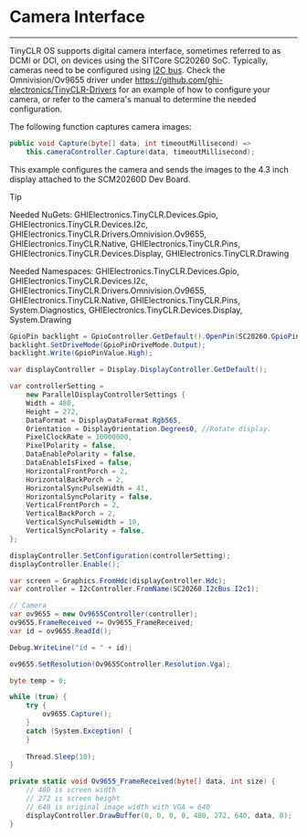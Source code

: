 # Camera Interface
---

TinyCLR OS supports digital camera interface, sometimes referred to as DCMI or DCI, on devices using the SITCore SC20260 SoC. Typically, cameras need to be configured using [I2C bus](i2c.md). Check the Omnivision/Ov9655 driver under https://github.com/ghi-electronics/TinyCLR-Drivers for an example of how to configure your camera, or refer to the camera's manual to determine the needed configuration.

The following function captures camera images:  
```cs
public void Capture(byte[] data, int timeoutMillisecond) =>
    this.cameraController.Capture(data, timeoutMillisecond);
```

This example configures the camera and sends the images to the 4.3 inch display attached to the SCM20260D Dev Board.

> [!Tip]
> Needed NuGets: GHIElectronics.TinyCLR.Devices.Gpio, GHIElectronics.TinyCLR.Devices.I2c, GHIElectronics.TinyCLR.Drivers.Omnivision.Ov9655, GHIElectronics.TinyCLR.Native, GHIElectronics.TinyCLR.Pins, GHIElectronics.TinyCLR.Devices.Display, GHIElectronics.TinyCLR.Drawing
>
> Needed Namespaces: GHIElectronics.TinyCLR.Devices.Gpio, GHIElectronics.TinyCLR.Devices.I2c, GHIElectronics.TinyCLR.Drivers.Omnivision.Ov9655, GHIElectronics.TinyCLR.Native, GHIElectronics.TinyCLR.Pins, System.Diagnostics, GHIElectronics.TinyCLR.Devices.Display, System.Drawing

```cs
GpioPin backlight = GpioController.GetDefault().OpenPin(SC20260.GpioPin.PA15);
backlight.SetDriveMode(GpioPinDriveMode.Output);
backlight.Write(GpioPinValue.High);

var displayController = Display.DisplayController.GetDefault();

var controllerSetting = 
    new ParallelDisplayControllerSettings {
    Width = 480,
    Height = 272,
    DataFormat = DisplayDataFormat.Rgb565,
    Orientation = DisplayOrientation.Degrees0, //Rotate display.
    PixelClockRate = 10000000,
    PixelPolarity = false,
    DataEnablePolarity = false,
    DataEnableIsFixed = false,
    HorizontalFrontPorch = 2,
    HorizontalBackPorch = 2,
    HorizontalSyncPulseWidth = 41,
    HorizontalSyncPolarity = false,
    VerticalFrontPorch = 2,
    VerticalBackPorch = 2,
    VerticalSyncPulseWidth = 10,
    VerticalSyncPolarity = false,
};

displayController.SetConfiguration(controllerSetting);
displayController.Enable();

var screen = Graphics.FromHdc(displayController.Hdc);
var controller = I2cController.FromName(SC20260.I2cBus.I2c1);

// Camera
var ov9655 = new Ov9655Controller(controller);
ov9655.FrameReceived += Ov9655_FrameReceived;
var id = ov9655.ReadId();

Debug.WriteLine("id = " + id);

ov9655.SetResolution(Ov9655Controller.Resolution.Vga);

byte temp = 0;

while (true) {
    try {
        ov9655.Capture();		
    }
    catch (System.Exception) { 
    }
	
	Thread.Sleep(10);
}

private static void Ov9655_FrameReceived(byte[] data, int size) {
	// 480 is screen width
	// 272 is screen height
	// 640 is original image width with VGA = 640
	displayController.DrawBuffer(0, 0, 0, 0, 480, 272, 640, data, 0);
}
```


